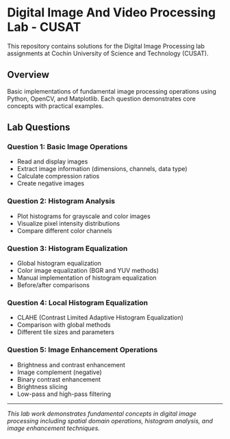 # Digital Image And Video Processing Lab - CUSAT

This repository contains solutions for the Digital Image Processing lab assignments at Cochin University of Science and Technology (CUSAT).

## Overview

Basic implementations of fundamental image processing operations using Python, OpenCV, and Matplotlib. Each question demonstrates core concepts with practical examples.

## Lab Questions

### Question 1: Basic Image Operations

- Read and display images
- Extract image information (dimensions, channels, data type)
- Calculate compression ratios
- Create negative images

### Question 2: Histogram Analysis

- Plot histograms for grayscale and color images
- Visualize pixel intensity distributions
- Compare different color channels

### Question 3: Histogram Equalization

- Global histogram equalization
- Color image equalization (BGR and YUV methods)
- Manual implementation of histogram equalization
- Before/after comparisons

### Question 4: Local Histogram Equalization

- CLAHE (Contrast Limited Adaptive Histogram Equalization)
- Comparison with global methods
- Different tile sizes and parameters

### Question 5: Image Enhancement Operations

- Brightness and contrast enhancement
- Image complement (negative)
- Binary contrast enhancement
- Brightness slicing
- Low-pass and high-pass filtering

---
*This lab work demonstrates fundamental concepts in digital image processing including spatial domain operations, histogram analysis, and image enhancement techniques.*
